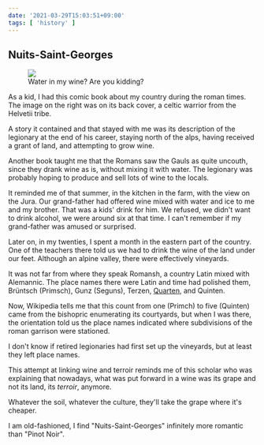 ```yaml
---
date: '2021-03-29T15:03:51+09:00'
tags: [ 'history' ]
---
```


## Nuits-Saint-Georges

<figure class="right">
<a href="images/20210329_helveticus.jpg"><img src="images/20210329_helveticus.jpg" loading="lazy" /></a>
<figcaption>
Water in my wine? Are you kidding?
</figcaption>
</figure>

As a kid, I had this comic book about my country during the roman times. The image on the right was on its back cover, a celtic warrior from the Helvetii tribe.

A story it contained and that stayed with me was its description of the legionary at the end of his career, staying north of the alps, having received a grant of land, and attempting to grow wine.

Another book taught me that the Romans saw the Gauls as quite uncouth, since they drank wine as is, without mixing it with water. The legionary was probably hoping to produce and sell lots of wine to the locals.

It reminded me of that summer, in the kitchen in the farm, with the view on the Jura. Our grand-father had offered wine mixed with water and ice to me and my brother. That was a kids' drink for him. We refused, we didn't want to drink alcohol, we were around six at that time. I can't remember if my grand-father was amused or surprised.

Later on, in my twenties, I spent a month in the eastern part of the country. One of the teachers there told us we had to drink the wine of the land under our feet. Although an alpine valley, there were effectively vineyards.

It was not far from where they speak Romansh, a country Latin mixed with Alemannic. The place names there were Latin and time had polished them, Brüntsch (Primsch), Gunz (Seguns), Terzen, [Quarten](https://en.wikipedia.org/wiki/Quarten), and Quinten.

Now, Wikipedia tells me that this count from one (Primch) to five (Quinten) came from the bishopric enumerating its courtyards, but when I was there, the orientation told us the place names indicated where subdivisions of the roman garrison were stationed.

I don't know if retired legionaries had first set up the vineyards, but at least they left place names.

This attempt at linking wine and terroir reminds me of this scholar who was explaining that nowadays, what was put forward in a wine was its grape and not its land, its _terroir_, anymore.

Whatever the soil, whatever the culture, they'll take the grape where it's cheaper.

I am old-fashioned, I find "Nuits-Saint-Georges" infinitely more romantic than "Pinot Noir".

